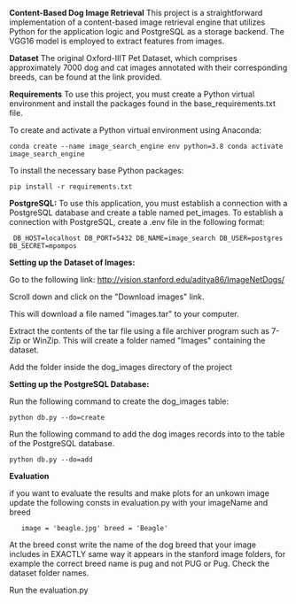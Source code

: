 **Content-Based Dog Image Retrieval**
This project is a straightforward implementation of a content-based image retrieval engine that utilizes Python for the application logic and PostgreSQL as a storage backend. The VGG16 model is employed to extract features from images.

**Dataset**
The original Oxford-IIIT Pet Dataset, which comprises approximately 7000 dog and cat images annotated with their corresponding breeds, can be found at the link provided.

**Requirements**
To use this project, you must create a Python virtual environment and install the packages found in the base_requirements.txt file.

To create and activate a Python virtual environment using Anaconda:

`conda create --name image_search_engine env python=3.8
conda activate image_search_engine`

To install the necessary base Python packages:

`pip install -r requirements.txt`

**PostgreSQL:**
To use this application, you must establish a connection with a PostgreSQL database and create a table named pet_images. To establish a connection with PostgreSQL, create a .env file in the following format:

`
DB_HOST=localhost
DB_PORT=5432
DB_NAME=image_search
DB_USER=postgres
DB_SECRET=mpompos`

**Setting up the Dataset of Images:**

Go to the following link: http://vision.stanford.edu/aditya86/ImageNetDogs/

Scroll down and click on the "Download images" link.

This will download a file named "images.tar" to your computer.

Extract the contents of the tar file using a file archiver program such as 7-Zip or WinZip. This will create a folder named "Images" containing the dataset.

Add the folder inside the dog_images directory of the project

**Setting up the PostgreSQL Database:**

Run the following command to create the dog_images table:

`python db.py --do=create`

Run the following command to add the dog images records into to the table of the PostgreSQL database. 

`python db.py --do=add`

**Evaluation**

if you want to evaluate the results and make plots for an unkown image
update the following consts in evaluation.py with your imageName and breed

 `   image = 'beagle.jpg'
    breed = 'Beagle'`
 
At the breed const write the name of the dog breed that your image includes
in EXACTLY same way it appears in the stanford image folders, 
for example the correct breed name is pug and not PUG or Pug.
Check the dataset folder names.

Run the evaluation.py